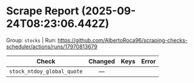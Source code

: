 # Scrape Report (2025-09-24T08:23:06.442Z)

Group: `stocks`  |  Run: https://github.com/AlbertoRoca96/scraping-checks-scheduler/actions/runs/17970813679

| Check | Changed | Keys | Error |
|---|:---:|:--|:--|
| `stock_ntdoy_global_quote` | — |  |  |
